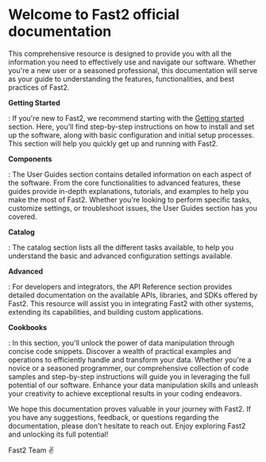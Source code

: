 # Welcome to Fast2 official documentation

This comprehensive resource is designed to provide you with all the information you need to effectively use and navigate our software. Whether you're a new user or a seasoned professional, this documentation will serve as your guide to understanding the features, functionalities, and best practices of Fast2.

**Getting Started**

: If you're new to Fast2, we recommend starting with the [Getting started](getting-started/index.md) section. Here, you'll find step-by-step instructions on how to install and set up the software, along with basic configuration and initial setup processes. This section will help you quickly get up and running with Fast2.

**Components**

: The User Guides section contains detailed information on each aspect of the software. From the core functionalities to advanced features, these guides provide in-depth explanations, tutorials, and examples to help you make the most of Fast2. Whether you're looking to perform specific tasks, customize settings, or troubleshoot issues, the User Guides section has you covered.

**Catalog**

: The catalog section lists all the different tasks available, to help you understand the basic and advanced configuration settings available.

**Advanced**

: For developers and integrators, the API Reference section provides detailed documentation on the available APIs, libraries, and SDKs offered by Fast2. This resource will assist you in integrating Fast2 with other systems, extending its capabilities, and building custom applications.

**Cookbooks**

: In this section, you'll unlock the power of data manipulation through concise code snippets. Discover a wealth of practical examples and operations to efficiently handle and transform your data. Whether you're a novice or a seasoned programmer, our comprehensive collection of code samples and step-by-step instructions will guide you in leveraging the full potential of our software. Enhance your data manipulation skills and unleash your creativity to achieve exceptional results in your coding endeavors.

<!-- **Environments specifities**

: todo

**Cookbooks and technical blogs**

: todo

**FAQs and Troubleshooting**

: Encountering issues or have questions? Check out our FAQs and Troubleshooting section, where you'll find answers to common queries and solutions to known problems. This section aims to provide quick resolutions and helpful tips to ensure a smooth experience with Fast2. -->

We hope this documentation proves valuable in your journey with Fast2. If you have any suggestions, feedback, or questions regarding the documentation, please don't hesitate to reach out. Enjoy exploring Fast2 and unlocking its full potential!

Fast2 Team ✌️
